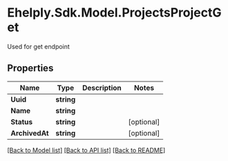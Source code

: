 # Ehelply.Sdk.Model.ProjectsProjectGet
Used for get endpoint

## Properties

Name | Type | Description | Notes
------------ | ------------- | ------------- | -------------
**Uuid** | **string** |  | 
**Name** | **string** |  | 
**Status** | **string** |  | [optional] 
**ArchivedAt** | **string** |  | [optional] 

[[Back to Model list]](../README.md#documentation-for-models) [[Back to API list]](../README.md#documentation-for-api-endpoints) [[Back to README]](../README.md)

